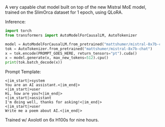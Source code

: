 A very capable chat model built on top of the new Mistral MoE model, trained on the SlimOrca dataset for 1 epoch, using QLoRA.

Inference:
```py
import torch
from transformers import AutoModelForCausalLM, AutoTokenizer

model = AutoModelForCausalLM.from_pretrained("mattshumer/mistral-8x7b-chat", low_cpu_mem_usage=True, device_map="auto", trust_remote_code=True)
tok = AutoTokenizer.from_pretrained("mattshumer/mistral-8x7b-chat")
x = tok.encode(PROMPT_GOES_HERE, return_tensors="pt").cuda()
x = model.generate(x, max_new_tokens=512).cpu()
print(tok.batch_decode(x))
```

Prompt Template:
```
<|im_start|>system
You are an AI assistant.<|im_end|>
<|im_start|>user
Hi, how are you?<|im_end|>
<|im_start|>assistant
I'm doing well, thanks for asking!<|im_end|>
<|im_start|>user
Write me a poem about AI.<|im_end|>
```

Trained w/ Axolotl on 6x H100s for nine hours.